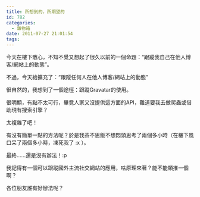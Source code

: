```yaml
---
title: 所想到的，所期望的
id: 782
categories:
  - 雜物箱
date: 2011-07-27 21:01:54
tags:
---
```


今天在樓下散心，不知不覺又想起了很久以前的一個命題：“跟蹤我自己在他人博客/網站上的動態”。

不過，今天給擴充了：“跟蹤任何人在他人博客/網站上的動態”

很自然的，我想到了一個途徑：跟蹤Gravatar的使用。

很明顯，有點不太可行，畢竟人家又沒提供這方面的API，難道要我去做爬蟲或借助現有搜索引擎？

太複雜了吧！

有沒有簡單一點的方法呢？於是我茶不思飯不想悶頭思考了兩個多小時（在樓下風口呆了兩個多小時，凍死我了 :x ）。

最終……還是沒有辦法！:p

我記得有一個可以跟蹤國外主流社交網站的應用，啥原理來著？能不能類推一個啊？

各位朋友誰有好辦法呢？